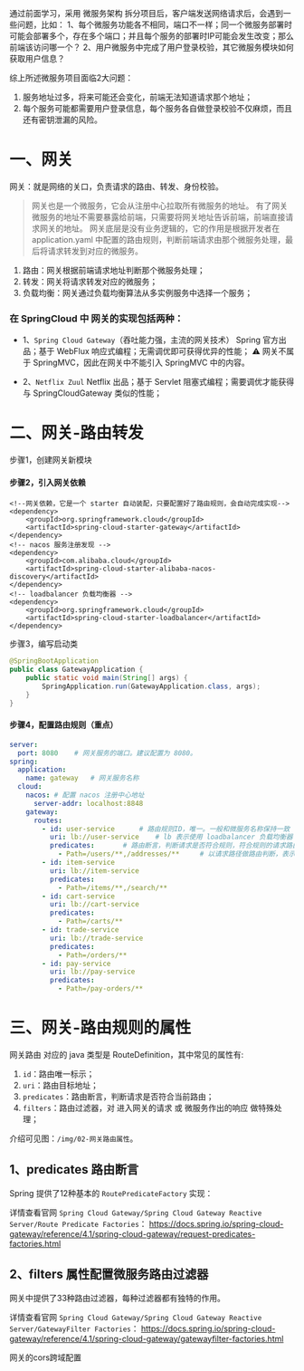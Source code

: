 通过前面学习，采用 微服务架构 拆分项目后，客户端发送网络请求后，会遇到一些问题，比如：
1、每个微服务功能各不相同，端口不一样；同一个微服务部署时可能会部署多个，存在多个端口；并且每个服务的部署时IP可能会发生改变；那么前端该访问哪一个？
2、用户微服务中完成了用户登录校验，其它微服务模块如何获取用户信息？

综上所述微服务项目面临2大问题：
1. 服务地址过多，将来可能还会变化，前端无法知道请求那个地址；
2. 每个服务可能都需要用户登录信息，每个服务各自做登录校验不仅麻烦，而且还有密钥泄漏的风险。

# 一、网关
网关：就是网络的关口，负责请求的路由、转发、身份校验。

> 网关也是一个微服务，它会从注册中心拉取所有微服务的地址。
> 有了网关微服务的地址不需要暴露给前端，只需要将网关地址告诉前端，前端直接请求网关的地址。
> 网关底层是没有业务逻辑的，它的作用是根据开发者在 application.yaml 中配置的路由规则，判断前端请求由那个微服务处理，最后将请求转发到对应的微服务。

1. 路由：网关根据前端请求地址判断那个微服务处理； 
2. 转发：网关将请求转发对应的微服务；
3. 负载均衡：网关通过负载均衡算法从多实例服务中选择一个服务；

### 在 SpringCloud 中 网关的实现包括两种：

* 1、`Spring Cloud Gateway`（吞吐能力强，主流的网关技术）
Spring 官方出品；基于 WebFlux 响应式编程；无需调优即可获得优异的性能；
⚠️ 网关不属于 SpringMVC，因此在网关中不能引入 SpringMVC 中的内容。

* 2、`Netflix Zuul`
Netflix 出品；基于 Servlet 阻塞式编程；需要调优才能获得与 SpringCloudGateway 类似的性能；

# 二、网关-路由转发

步骤1，创建网关新模块

#### 步骤2，引入网关依赖
```pom
<!--网关依赖，它是一个 starter 自动装配，只要配置好了路由规则，会自动完成实现-->
<dependency>
    <groupId>org.springframework.cloud</groupId>
    <artifactId>spring-cloud-starter-gateway</artifactId>
</dependency>
<!-- nacos 服务注册发现 -->
<dependency>
    <groupId>com.alibaba.cloud</groupId>
    <artifactId>spring-cloud-starter-alibaba-nacos-discovery</artifactId>
</dependency>
<!-- loadbalancer 负载均衡器 -->
<dependency>
    <groupId>org.springframework.cloud</groupId>
    <artifactId>spring-cloud-starter-loadbalancer</artifactId>
</dependency>
```

步骤3，编写启动类

```java
@SpringBootApplication
public class GatewayApplication {
    public static void main(String[] args) {
        SpringApplication.run(GatewayApplication.class, args);
    }
}

```

#### 步骤4，配置路由规则（重点）
```application.yaml
server:
  port: 8080    # 网关服务的端口。建议配置为 8080。
spring:
  application:
    name: gateway   # 网关服务名称
  cloud:
    nacos: # 配置 nacos 注册中心地址
      server-addr: localhost:8848
    gateway:
      routes:
        - id: user-service      # 路由规则ID，唯一。一般和微服务名称保持一致 
          uri: lb://user-service    # lb 表示使用 loadbalancer 负载均衡器；user-service 表示路由到达的目标微服务；
          predicates:       # 路由断言，判断请求是否符合规则，符合规则的请求路由到目标
            - Path=/users/**,/addresses/**     # 以请求路径做路由判断，表示以 users、addresses 开头符合要求的请求会路由到 user-service 微服务。
        - id: item-service
          uri: lb://item-service
          predicates:
            - Path=/items/**,/search/**
        - id: cart-service
          uri: lb://cart-service
          predicates:
            - Path=/carts/**
        - id: trade-service
          uri: lb://trade-service
          predicates:
            - Path=/orders/**
        - id: pay-service
          uri: lb://pay-service
          predicates:
            - Path=/pay-orders/**
```

# 三、网关-路由规则的属性
网关路由 对应的 java 类型是 RouteDefinition，其中常见的属性有:
1. `id`：路由唯一标示；
2. `uri`：路由目标地址；
3. `predicates`：路由断言，判断请求是否符合当前路由；
4. `filters`：路由过滤器，对 进入网关的请求 或 微服务作出的响应 做特殊处理；

介绍可见图：`/img/02-网关路由属性`。

## 1、predicates 路由断言
Spring 提供了12种基本的 `RoutePredicateFactory` 实现：

详情查看官网 `Spring Cloud Gateway/Spring Cloud Gateway Reactive Server/Route Predicate Factories`：
<https://docs.spring.io/spring-cloud-gateway/reference/4.1/spring-cloud-gateway/request-predicates-factories.html>

## 2、filters 属性配置微服务路由过滤器
网关中提供了33种路由过滤器，每种过滤器都有独特的作用。

详情查看官网 `Spring Cloud Gateway/Spring Cloud Gateway Reactive Server/GatewayFilter Factories`：
<https://docs.spring.io/spring-cloud-gateway/reference/4.1/spring-cloud-gateway/gatewayfilter-factories.html>


网关的cors跨域配置